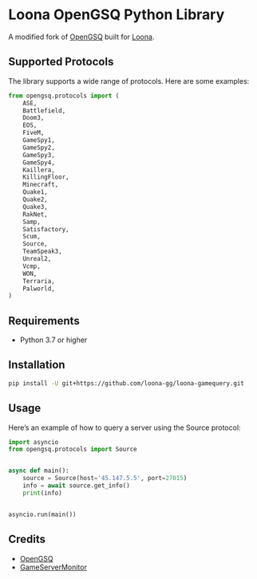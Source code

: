 # Loona OpenGSQ Python Library

A modified fork of [OpenGSQ](https://github.com/opengsq/opengsq-python) built for [Loona](https://loona.gg).

## Supported Protocols

The library supports a wide range of protocols. Here are some examples:

```py
from opengsq.protocols import (
    ASE,
    Battlefield,
    Doom3,
    EOS,
    FiveM,
    GameSpy1,
    GameSpy2,
    GameSpy3,
    GameSpy4,
    Kaillera,
    KillingFloor,
    Minecraft,
    Quake1,
    Quake2,
    Quake3,
    RakNet,
    Samp,
    Satisfactory,
    Scum,
    Source,
    TeamSpeak3,
    Unreal2,
    Vcmp,
    WON,
    Terraria,
    Palworld,
)
```

## Requirements

- Python 3.7 or higher

## Installation

```sh
pip install -U git+https://github.com/loona-gg/loona-gamequery.git
```

## Usage

Here’s an example of how to query a server using the Source protocol:

```py
import asyncio
from opengsq.protocols import Source


async def main():
    source = Source(host='45.147.5.5', port=27015)
    info = await source.get_info()
    print(info)


asyncio.run(main())
```

## Credits

- [OpenGSQ](https://github.com/opengsq/opengsq-python)
- [GameServerMonitor](https://github.com/DiscordGSM/GameServerMonitor)